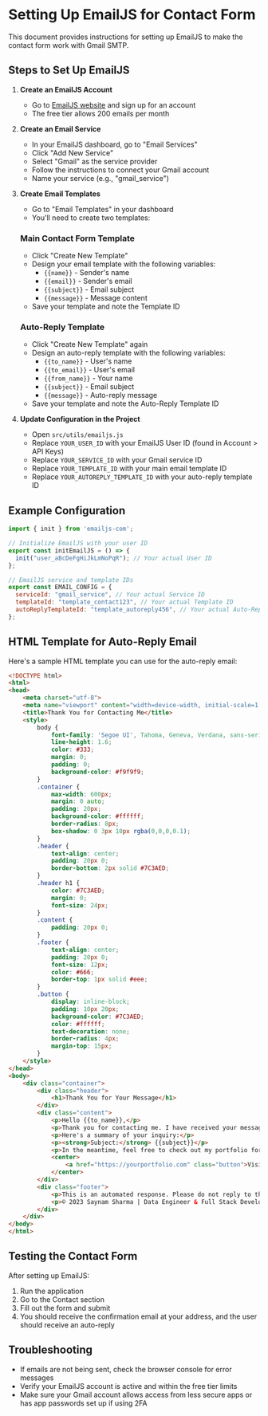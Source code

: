 # Setting Up EmailJS for Contact Form

This document provides instructions for setting up EmailJS to make the contact form work with Gmail SMTP.

## Steps to Set Up EmailJS

1. **Create an EmailJS Account**
   - Go to [EmailJS website](https://www.emailjs.com/) and sign up for an account
   - The free tier allows 200 emails per month

2. **Create an Email Service**
   - In your EmailJS dashboard, go to "Email Services"
   - Click "Add New Service"
   - Select "Gmail" as the service provider
   - Follow the instructions to connect your Gmail account
   - Name your service (e.g., "gmail_service")

3. **Create Email Templates**
   - Go to "Email Templates" in your dashboard
   - You'll need to create two templates:

   ### Main Contact Form Template
   - Click "Create New Template"
   - Design your email template with the following variables:
     - `{{name}}` - Sender's name
     - `{{email}}` - Sender's email
     - `{{subject}}` - Email subject
     - `{{message}}` - Message content
   - Save your template and note the Template ID

   ### Auto-Reply Template
   - Click "Create New Template" again
   - Design an auto-reply template with the following variables:
     - `{{to_name}}` - User's name
     - `{{to_email}}` - User's email
     - `{{from_name}}` - Your name
     - `{{subject}}` - Email subject
     - `{{message}}` - Auto-reply message
   - Save your template and note the Auto-Reply Template ID

4. **Update Configuration in the Project**
   - Open `src/utils/emailjs.js`
   - Replace `YOUR_USER_ID` with your EmailJS User ID (found in Account > API Keys)
   - Replace `YOUR_SERVICE_ID` with your Gmail service ID
   - Replace `YOUR_TEMPLATE_ID` with your main email template ID
   - Replace `YOUR_AUTOREPLY_TEMPLATE_ID` with your auto-reply template ID

## Example Configuration

```javascript
import { init } from 'emailjs-com';

// Initialize EmailJS with your user ID
export const initEmailJS = () => {
  init("user_aBcDeFgHiJkLmNoPqR"); // Your actual User ID
};

// EmailJS service and template IDs
export const EMAIL_CONFIG = {
  serviceId: "gmail_service", // Your actual Service ID
  templateId: "template_contact123", // Your actual Template ID
  autoReplyTemplateId: "template_autoreply456", // Your actual Auto-Reply Template ID
};
```

## HTML Template for Auto-Reply Email

Here's a sample HTML template you can use for the auto-reply email:

```html
<!DOCTYPE html>
<html>
<head>
    <meta charset="utf-8">
    <meta name="viewport" content="width=device-width, initial-scale=1.0">
    <title>Thank You for Contacting Me</title>
    <style>
        body {
            font-family: 'Segoe UI', Tahoma, Geneva, Verdana, sans-serif;
            line-height: 1.6;
            color: #333;
            margin: 0;
            padding: 0;
            background-color: #f9f9f9;
        }
        .container {
            max-width: 600px;
            margin: 0 auto;
            padding: 20px;
            background-color: #ffffff;
            border-radius: 8px;
            box-shadow: 0 3px 10px rgba(0,0,0,0.1);
        }
        .header {
            text-align: center;
            padding: 20px 0;
            border-bottom: 2px solid #7C3AED;
        }
        .header h1 {
            color: #7C3AED;
            margin: 0;
            font-size: 24px;
        }
        .content {
            padding: 20px 0;
        }
        .footer {
            text-align: center;
            padding: 20px 0;
            font-size: 12px;
            color: #666;
            border-top: 1px solid #eee;
        }
        .button {
            display: inline-block;
            padding: 10px 20px;
            background-color: #7C3AED;
            color: #ffffff;
            text-decoration: none;
            border-radius: 4px;
            margin-top: 15px;
        }
    </style>
</head>
<body>
    <div class="container">
        <div class="header">
            <h1>Thank You for Your Message</h1>
        </div>
        <div class="content">
            <p>Hello {{to_name}},</p>
            <p>Thank you for contacting me. I have received your message and will get back to you as soon as possible.</p>
            <p>Here's a summary of your inquiry:</p>
            <p><strong>Subject:</strong> {{subject}}</p>
            <p>In the meantime, feel free to check out my portfolio for more information about my work and projects.</p>
            <center>
                <a href="https://yourportfolio.com" class="button">Visit My Portfolio</a>
            </center>
        </div>
        <div class="footer">
            <p>This is an automated response. Please do not reply to this email.</p>
            <p>© 2023 Saynam Sharma | Data Engineer & Full Stack Developer</p>
        </div>
    </div>
</body>
</html>
```

## Testing the Contact Form

After setting up EmailJS:

1. Run the application
2. Go to the Contact section
3. Fill out the form and submit
4. You should receive the confirmation email at your address, and the user should receive an auto-reply

## Troubleshooting

- If emails are not being sent, check the browser console for error messages
- Verify your EmailJS account is active and within the free tier limits
- Make sure your Gmail account allows access from less secure apps or has app passwords set up if using 2FA 
